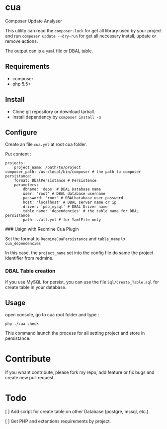 # cua
Composer Update Analyser

This utility can read the `composer.lock` for get all library used by your project and run `composer update --dry-run` for get all necessary install, update or remove actions.

The output can is a `yaml` file or DBAL table.

## Requirements

* composer
* php 5.5+

## Install

* Clone git repository or download tarball.
* install dependency by `composer install -o`

## Configure

Create an file `cua.yml` at root cua folder.

Put content :
```
projects:
    project_name: /path/to/project
composer_path: /usr/local/bin/composer # the path to composer
persistance:
    format: DbalPersistance # Persistence
    parameters:
        dbname: 'deps' # DBAL Database name
        user: 'root' # DBAL database username
        password: 'root' # DBALbatabase user password
        host: 'localhost' # DBAL server name or ip
        driver: 'pdo_mysql' # DBAL Driver name
        table_name: 'dependencies' # the table name for DBAL persistance
        path: ./all.yml # for YamlFile only

```

### Usign with Redmine Cua Plugin

Set the format to `RedmineCuaPersistance` and `table_name` to `cua_dependencies`

In this case, the `project_name` set into the config file do same the project identifier from redmine.


### DBAL Table creation

If you use MySQL for persist, you can use the file `Sql/Create_Table.sql` for create table in your database.


## Usage

open console, go to cua root folder and type :

```
php ./cua check
```

This command launch the process for all setting project and store in persistance.


# Contribute

If you whant contribute, please fork my repo, add feature or fix bugs and create new pull request.


# Todo

[ ] Add script for create table on other Database (postgre, mssql, etc.).

[ ] Get PHP and extentions requirements by project.

